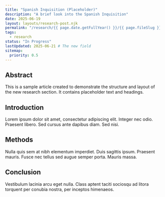 ```yaml
---
title: "Spanish Inquisition (Placeholder)"
description: "A brief look into the Spanish Inquisition"
date: 2025-06-19
layout: layouts/research-post.njk
permalink: "/research/{{ page.date.getFullYear() }}/{{ page.fileSlug }}/"
tags:
  - research
status: "In Progress"
lastUpdated: 2025-06-21 # The new field
sitemap:
  priority: 0.5
---
```


## Abstract

This is a sample article created to demonstrate the structure and layout of the new research section. It contains placeholder text and headings.

## Introduction

Lorem ipsum dolor sit amet, consectetur adipiscing elit. Integer nec odio. Praesent libero. Sed cursus ante dapibus diam. Sed nisi.

## Methods

Nulla quis sem at nibh elementum imperdiet. Duis sagittis ipsum. Praesent mauris. Fusce nec tellus sed augue semper porta. Mauris massa.

## Conclusion

Vestibulum lacinia arcu eget nulla. Class aptent taciti sociosqu ad litora torquent per conubia nostra, per inceptos himenaeos.